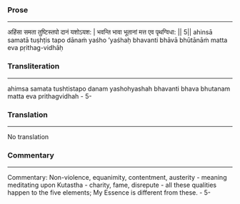 ### Prose 
 --- 
अहिंसा समता तुष्टिस्तपो दानं यशोऽयश: |
भवन्ति भावा भूतानां मत्त एव पृथग्विधा: || 5||
ahinsā samatā tuṣhṭis tapo dānaṁ yaśho ’yaśhaḥ
bhavanti bhāvā bhūtānāṁ matta eva pṛithag-vidhāḥ

### Transliteration 
 --- 
ahimsa samata tushtistapo danam yashohyashah bhavanti bhava bhutanam matta eva prithagvidhah - 5-

### Translation 
 --- 
No translation

### Commentary 
 --- 
Commentary: Non-violence, equanimity, contentment, austerity - meaning meditating upon Kutastha - charity, fame, disrepute - all these qualities happen to the five elements; My Essence is different from these. - 5-